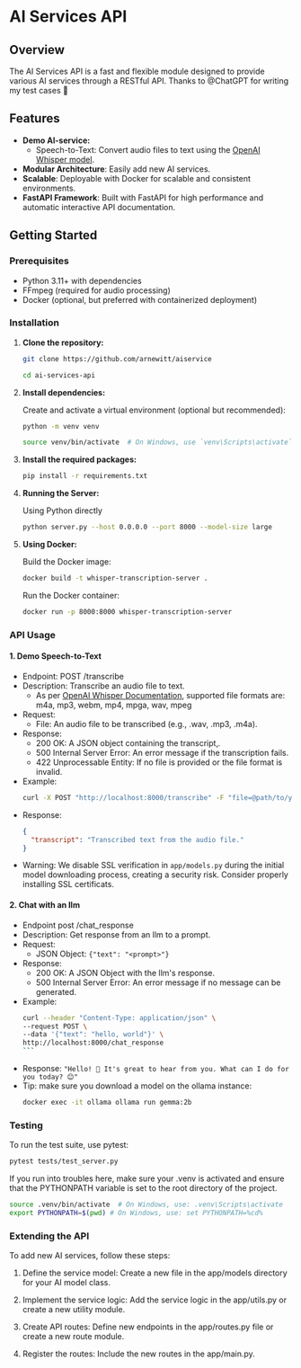 # AI Services API

## Overview

The AI Services API is a fast and flexible module designed to provide various AI services through a RESTful API. Thanks to @ChatGPT for writing my test cases 🤗

## Features

- **Demo AI-service:**
  - Speech-to-Text: Convert audio files to text using the [OpenAI Whisper model](https://github.com/openai/whisper).
- **Modular Architecture**: Easily add new AI services.
- **Scalable**: Deployable with Docker for scalable and consistent environments.
- **FastAPI Framework**: Built with FastAPI for high performance and automatic interactive API documentation.

## Getting Started

### Prerequisites

- Python 3.11+ with dependencies
- FFmpeg (required for audio processing)
- Docker (optional, but preferred with containerized deployment)

### Installation

1. **Clone the repository:**

    ```bash
    git clone https://github.com/arnewitt/aiservice

    cd ai-services-api
    ```

2. **Install dependencies:**

    Create and activate a virtual environment (optional but recommended):

    ```bash
    python -m venv venv

    source venv/bin/activate  # On Windows, use `venv\Scripts\activate` instead
    ```

3. **Install the required packages:**

    ```bash
    pip install -r requirements.txt
    ```

4. **Running the Server:**

    Using Python directly

    ```bash
    python server.py --host 0.0.0.0 --port 8000 --model-size large
    ````

5. **Using Docker:**

    Build the Docker image:

    ```bash
    docker build -t whisper-transcription-server .
    ```

    Run the Docker container:

    ```bash
    docker run -p 8000:8000 whisper-transcription-server
    ```

### API Usage
#### 1. Demo Speech-to-Text
- Endpoint: POST /transcribe
- Description: Transcribe an audio file to text.
  - As per [OpenAI Whisper Documentation](https://help.openai.com/en/articles/7031512-whisper-audio-api-faq), supported file formats are: m4a, mp3, webm, mp4, mpga, wav, mpeg
- Request:
  - File: An audio file to be transcribed (e.g., .wav, .mp3, .m4a).
- Response:
  - 200 OK: A JSON object containing the transcript‚.
  - 500 Internal Server Error: An error message if the transcription fails.
  - 422 Unprocessable Entity: If no file is provided or the file format is invalid.
- Example:
    ```bash
    curl -X POST "http://localhost:8000/transcribe" -F "file=@path/to/your/audiofile.m4a"
    ```
- Response:
    ```json
    {
      "transcript": "Transcribed text from the audio file."
    }
    ```
- Warning: We disable SSL verification in `app/models.py` during the initial model downloading process, creating a security risk. Consider properly installing SSL certificats. 

#### 2. Chat with an llm
- Endpoint post /chat_response
- Description: Get response from an llm to a prompt.
- Request:
  - JSON Object: `{"text": "<prompt>"}`
- Response: 
  - 200 OK: A JSON Object with the llm's response.
  - 500 Internal Server Error: An error message if no message can be generated.
- Example:
  ````bash
  curl --header "Content-Type: application/json" \ 
  --request POST \
  --data '{"text": "hello, world"}' \           
  http://localhost:8000/chat_response
  ```
- Response:
    `"Hello! 👋 It's great to hear from you. What can I do for you today? 😊"`
- Tip: make sure you download a model on the ollama instance:
  ```bash
  docker exec -it ollama ollama run gemma:2b
  ```

### Testing
To run the test suite, use pytest:

```bash
pytest tests/test_server.py
```

If you run into troubles here, make sure your .venv is activated and ensure that the PYTHONPATH variable is set to the root directory of the project.

```bash
source .venv/bin/activate  # On Windows, use: .venv\Scripts\activate
export PYTHONPATH=$(pwd) # On Windows, use: set PYTHONPATH=%cd%
```

### Extending the API
To add new AI services, follow these steps:

1. Define the service model: Create a new file in the app/models directory for your AI model class.

2. Implement the service logic: Add the service logic in the app/utils.py or create a new utility module.

3. Create API routes: Define new endpoints in the app/routes.py file or create a new route module.

4. Register the routes: Include the new routes in the app/main.py.